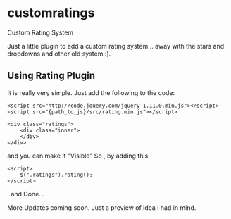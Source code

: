 customratings
=============

Custom Rating System

Just a little plugin to add a custom rating system .. away with the stars and dropdowns and other old system :).


<h2>Using Rating Plugin</h2>

It is really very simple. Just add the following to the code:

```
<script src="http://code.jquery.com/jquery-1.11.0.min.js"></script>
<script src="{path_to_js}/src/rating.min.js"></script>

<div class="ratings">
    <div class="inner">
    </div>
</div>
```

</pre>

and you can make it "Visible" So , by adding this

```
<script>
    $(".ratings").rating();
</script>
```

. and Done...

More Updates coming soon. Just a preview of idea i had in mind.


